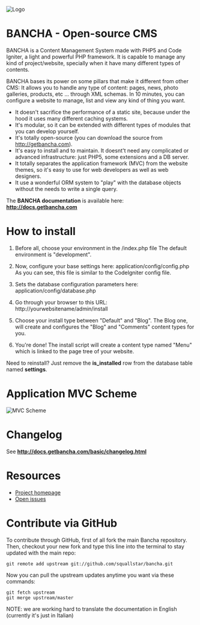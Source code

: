 ![Logo](http://static.squallstar.it/images/bancha-trasp.png)

# BANCHA - Open-source CMS

BANCHA is a Content Management System made with PHP5 and Code Igniter, a light and powerful PHP framework.
It is capable to manage any kind of project/website, specially when it have many different types of contents.

BANCHA bases its power on some pillars that make it different from other CMS:
It allows you to handle any type of content: pages, news, photo galleries, products, etc ... through XML schemas.
In 10 minutes, you can configure a website to manage, list and view any kind of thing you want.

 * It doesn't sacrifice the performance of a static site, because under the hood it uses many different caching systems.
 * It's modular, so it can be extended with different types of modules that you can develop yourself.
 * It's totally open-source (you can download the source from http://getbancha.com).
 * It's easy to install and to maintain. It doesnt't need any complicated or advanced infrastructure: just PHP5, some extensions and a DB server.
  * It totally separates the application framework (MVC) from the website themes, so it's easy to use for web developers as well as web designers.
  * It use a wonderful ORM system to "play" with the database objects without the needs to write a single query.

The **BANCHA documentation** is available here: **http://docs.getbancha.com**

# How to install

1. Before all, choose your environment in the /index.php file
   The default environment is "development".

2. Now, configure your base settings here: application/config/config.php
   As you can see, this file is similar to the CodeIgniter config file.

3. Sets the database configuration parameters here: application/config/database.php

4. Go through your browser to this URL: http://yourwebsitename/admin/install

5. Choose your install type between "Default" and "Blog".
   The Blog one, will create and configures the "Blog" and "Comments" content types for you.

6. You're done! The install script will create a content type named "Menu" which is
   linked to the page tree of your website.

Need to reinstall? Just remove the **is_installed** row from the database table named **settings**.

# Application MVC Scheme

![MVC Scheme](http://static.squallstar.it/images/bancha_mvc_scheme.png)

# Changelog

See **http://docs.getbancha.com/basic/changelog.html**

# Resources

 * [Project homepage](https://github.com/squallstar/bancha)
 * [Open issues](https://github.com/squallstar/bancha/issues)

# Contribute via GitHub

To contribute through GitHub, first of all fork the main Bancha repository.
Then, checkout your new fork and type this line into the terminal to stay updated with the main repo:

    git remote add upstream git://github.com/squallstar/bancha.git

Now you can pull the upstream updates anytime you want via these commands:

    git fetch upstream
    git merge upstream/master

NOTE: we are working hard to translate the documentation in English (currently it's just in Italian)
